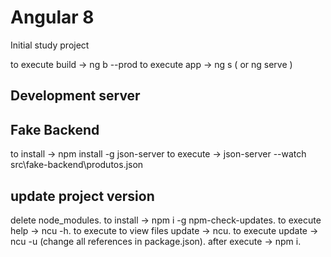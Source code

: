 # Angular 8

Initial study project

to execute build -> ng b --prod
to execute app -> ng s ( or ng serve ) 

## Development server

## Fake Backend
to install -> npm install -g json-server
to execute -> json-server --watch src\fake-backend\produtos.json

## update project version 
delete node_modules.
to install -> npm i -g npm-check-updates.
to execute help -> ncu -h.
to execute to view files update  -> ncu.
to execute update -> ncu -u (change all references in package.json).
after execute -> npm i.


